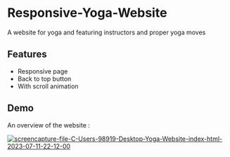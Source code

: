 
# Responsive-Yoga-Website

A website for yoga and featuring instructors and proper yoga moves





## Features

- Responsive page
- Back to top button
- With scroll animation



## Demo

An overview of the website :

<a href="https://ibb.co/ypZnSMw"><img src="https://i.ibb.co/FXybVfS/screencapture-file-C-Users-98919-Desktop-Yoga-Website-index-html-2023-07-11-22-12-00.png" alt="screencapture-file-C-Users-98919-Desktop-Yoga-Website-index-html-2023-07-11-22-12-00" border="0"></a>
